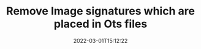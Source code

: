 ---
############################# Static ############################
layout: "auto-gen-signature"
date: 2022-03-01T15:12:22
draft: false
operation: Delete
signaturetype: Image
fileformat: Ots
productName: .NET
lang: en
productCode: net
otherformats: pdf doc docx docm dot dotm dotx odt ott rtf xls xlsx xlsm xlsb csv ods ots xltx xltm ppt pptx pps ppsx odp otp potx potm pptm ppsm
breadcrumb: Put Image signature on Ots for C#

############################# Head ############################
head_title: "Delete Image signatures from Ots files via C#"
head_description: "Deletion of specific Image signatures from signed Ots documents might be performed easily with short .NET code."

############################# Header ############################
title: "Remove Image signatures which are placed in Ots files"
description: "Delete various Image signatures from Ots documents. Removing Image signatures requires simple C# code."
bg_image: "https://cms.admin.containerize.com/templates/aspose/App_Themes/V3/images/bg/header1.png"
bg_overlay: false
button:
    enable: true

############################# SubMenu ############################
submenu:
    enable: true

    left:
        img_alt: "GroupDocs.Signature for .NET"
        image: "https://cms.admin.containerize.com/templates/groupdocs/images/product-logos/90x90-noborder/groupdocs-signature-net.png"
        product: "GroupDocs.Signature"
        platform: ".NET"



############################# About ############################
about:
    enable: true
    title: "Get information about GroupDocs.Signature for .NET API features"
    content: |
        [GroupDocs.Signature for .NET](https://products.groupdocs.com/signature/net/) API provides many ways to process your documents using electronic signatures. Digital signatures like texts, images, digital certificates, barcodes, QR-codes, stamps or metadata are available. Customers have possibility to add, delete, update, verify or search digital signatures at PDFs, MS Word documents, MS Excel workbooks, MS PowerPoint presentations, Adobe Photoshop files and various image formats. A vast number of useful features and settings are provided.
    

############################# Steps ############################
steps:
    enable: true
    title_left: "How to remove Image signatures from your Ots document"
    content_left: |
        [GroupDocs.Signature for .NET](https://products.groupdocs.com/signature/net/) provides useful feature for clearing Ots documents of Image signatures with a few lines of code.
        
        * Firstly, instantiate Signature object passing path to your document as a constructor parameter.
        * Then, create an appropriate signature object and set up its unique identifier.
        * After that, invoke Delete method passing signature object which must be deleted.
        * Finally, process operation results.

    title_right: "System Requirements"
    content_right: |
        GroupDocs.Signature for .NET are supported on all major platforms and operating systems. Before executing the code below, please make sure that you have the following prerequisites installed on your system.

        * Operating systems: Microsoft Windows, Linux, MacOS
        * Development environments: Microsoft Visual Studio, Xamarin, MonoDevelop
        * Frameworks: .NET Framework, .NET Standard, .NET Core, Mono
        * Download the latest version of GroupDocs.Signature for .NET from [Nuget](https://www.nuget.org/packages/groupdocs.signature)
         
    code: |
        ```csharp    
                
        // Set up input Ots file
        string filePath = "input.ots";

        // Instantiate Signature for input file
        using (GroupDocs.Signature.Signature signature = new GroupDocs.Signature.Signature(filePath))
        {
                // Id of signature which is supposed to be deleted
                // such Id may be obtained as result of search operation
                string id = "e3ad0ec7-9abf-426d-b9aa-b3328f3f1470";

                // provide signature features to delete
                // set up particular signature id
                ImageSignature signatureToDelete = new ImageSignature(id);

                // delete signature
                bool deleteResult = signature.Delete(signatureToDelete);

                // process deletion result
                if (deleteResult)
                {
                    Console.WriteLine("Signature was deleted successfully!");
                }
        }
        ```

############################# Demos ############################
demos:
    enable: true
    title: "Signing with Image signatures Live Demo"
    content: |
       Add various electronic signatures to Ots file right now by visiting the [GroupDocs.Signature App](https://products.groupdocs.app/signature/family) website.          

############################# More Formats ############################
more_formats:
    enable: true
    title: "Delete your Image signatures with C#"
    content: |
        "Deletion of e-signatures which were added to various document formats. Remove signatures quickly without extra code."
    format: 
       
       
back_to_top:
    enable: true
---